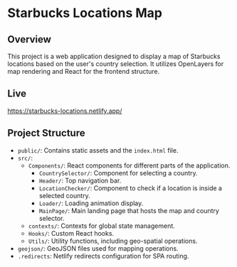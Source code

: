 # Starbucks Locations Map

## Overview

This project is a web application designed to display a map of Starbucks locations based on the user's country selection. It utilizes OpenLayers for map rendering and React for the frontend structure.

## Live

https://starbucks-locations.netlify.app/

## Project Structure

- `public/`: Contains static assets and the `index.html` file.
- `src/`:
  - `Components/`: React components for different parts of the application.
    - `CountrySelector/`: Component for selecting a country.
    - `Header/`: Top navigation bar.
    - `LocationChecker/`: Component to check if a location is inside a selected country.
    - `Loader/`: Loading animation display.
    - `MainPage/`: Main landing page that hosts the map and country selector.
  - `contexts/`: Contexts for global state management.
  - `Hooks/`: Custom React hooks.
  - `Utils/`: Utility functions, including geo-spatial operations.
- `geojson/`: GeoJSON files used for mapping operations.
- `.redirects`: Netlify redirects configuration for SPA routing.
